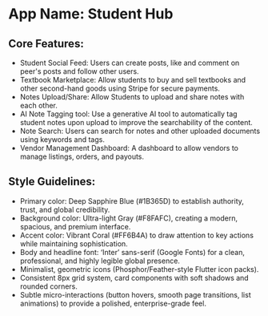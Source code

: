 # **App Name**: Student Hub

## Core Features:

- Student Social Feed: Users can create posts, like and comment on peer's posts and follow other users.
- Textbook Marketplace: Allow students to buy and sell textbooks and other second-hand goods using Stripe for secure payments.
- Notes Upload/Share: Allow Students to upload and share notes with each other.
- AI Note Tagging tool: Use a generative AI tool to automatically tag student notes upon upload to improve the searchability of the content.
- Note Search: Users can search for notes and other uploaded documents using keywords and tags.
- Vendor Management Dashboard: A dashboard to allow vendors to manage listings, orders, and payouts.

## Style Guidelines:

- Primary color: Deep Sapphire Blue (#1B365D) to establish authority, trust, and global credibility.
- Background color: Ultra-light Gray (#F8FAFC), creating a modern, spacious, and premium interface.
- Accent color: Vibrant Coral (#FF6B4A) to draw attention to key actions while maintaining sophistication.
- Body and headline font: ‘Inter’ sans-serif (Google Fonts) for a clean, professional, and highly legible global presence.
- Minimalist, geometric icons (Phosphor/Feather-style Flutter icon packs).
- Consistent 8px grid system, card components with soft shadows and rounded corners.
- Subtle micro-interactions (button hovers, smooth page transitions, list animations) to provide a polished, enterprise-grade feel.